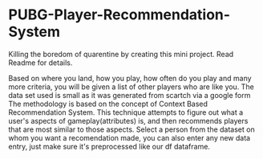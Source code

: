 # PUBG-Player-Recommendation-System
Killing the boredom of quarentine by creating this mini project. Read Readme for details.

Based on where you land, how you play, how often do you play and many more criteria, you will be given a list of other players who are like you.
The data set used is small as it was generated from scartch via a google form
The methodology is based on the concept of Context Based Recommendation System.
This technique attempts to figure out what a user's aspects of gameplay(attributes) is, and then recommends players that are most similar to those aspects.
Select a person from the dataset on whom you want a recomendation made, you can also enter any new data entry, just make sure it's preprocessed like our df dataframe.
